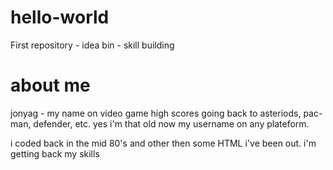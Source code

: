 # hello-world
First repository - idea bin - skill building 

# about me
jonyag - my name on video game high scores going back to asteriods, pac-man, defender, etc.
yes i'm that old
now my username on any plateform.

i coded back in the mid 80's and other then some HTML i've been out.
i'm getting back my skills
